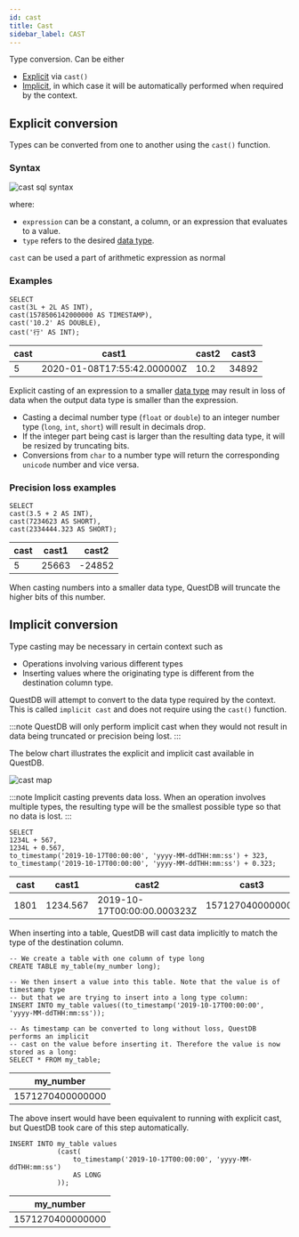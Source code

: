 ```yaml
---
id: cast
title: Cast
sidebar_label: CAST
---
```


Type conversion. Can be either

- [Explicit](#explicit-conversion) via `cast()`
- [Implicit](#implicit-conversion), in which case it will be automatically
  performed when required by the context.

## Explicit conversion

Types can be converted from one to another using the `cast()` function.

### Syntax

![cast sql syntax](/img/doc/diagrams/cast.svg)

where:

- `expression` can be a constant, a column, or an expression that evaluates to a
  value.
- `type` refers to the desired [data type](datatypes.md).

`cast` can be used a part of arithmetic expression as normal

### Examples

```questdb-sql title="Queries"
SELECT 
cast(3L + 2L AS INT),
cast(1578506142000000 AS TIMESTAMP),
cast('10.2' AS DOUBLE),
cast('行' AS INT);
```

| cast |cast1 |cast2 |cast3 |
|---|---|---|---|
|5                           | 2020-01-08T17:55:42.000000Z | 10.2                        | 34892                       |


Explicit casting of an expression to a smaller [data type](datatypes.md)
may result in loss of data when the output data type is smaller than the
expression.

- Casting a decimal number type (`float` or `double`) to an integer number type
  (`long`, `int`, `short`) will result in decimals drop.
- If the integer part being cast is larger than the resulting data type, it will
  be resized by truncating bits.
- Conversions from `char` to a number type will return the corresponding
  `unicode` number and vice versa.

### Precision loss examples

```questdb-sql title="Queries"
SELECT 
cast(3.5 + 2 AS INT),
cast(7234623 AS SHORT),
cast(2334444.323 AS SHORT);
```


| cast                        | cast1                       | cast2                       |
|-----------------------------|-----------------------------|-----------------------------|
| 5                           | 25663                       | -24852                      | 


When casting numbers into a smaller data type, QuestDB will truncate the higher
bits of this number.

## Implicit conversion

Type casting may be necessary in certain context such as

- Operations involving various different types
- Inserting values where the originating type is different from the destination
  column type.

QuestDB will attempt to convert to the data type required by the context. This
is called `implicit cast` and does not require using the `cast()` function.

:::note
QuestDB will only perform implicit cast when they would not result in
data being truncated or precision being lost.
:::

The below chart illustrates the explicit and implicit cast available in QuestDB.

![cast map](/img/doc/castmap.jpg)

:::note
Implicit casting prevents data loss. When an operation involves multiple
types, the resulting type will be the smallest possible type so that no data is
lost.
:::

```questdb-sql title="Queries"
SELECT 
1234L + 567, 
1234L + 0.567,
to_timestamp('2019-10-17T00:00:00', 'yyyy-MM-ddTHH:mm:ss') + 323,
to_timestamp('2019-10-17T00:00:00', 'yyyy-MM-ddTHH:mm:ss') + 0.323;
```

|cast|cast1|cast2|cast3|
|---|---|---|---
| 1801   | 1234.567     | 2019-10-17T00:00:00.000323Z | 1571270400000000 |


When inserting into a table, QuestDB will cast data implicitly to match the
type of the destination column.

```questdb-sql title="Example"
-- We create a table with one column of type long
CREATE TABLE my_table(my_number long);

-- We then insert a value into this table. Note that the value is of timestamp type
-- but that we are trying to insert into a long type column:
INSERT INTO my_table values((to_timestamp('2019-10-17T00:00:00', 'yyyy-MM-ddTHH:mm:ss'));

-- As timestamp can be converted to long without loss, QuestDB performs an implicit
-- cast on the value before inserting it. Therefore the value is now stored as a long:
SELECT * FROM my_table;
```

|my_number|
|---|
| 1571270400000000   | 


The above insert would have been equivalent to running with explicit cast, but
QuestDB took care of this step automatically.

```questdb-sql title="Example"
INSERT INTO my_table values
            (cast(
                to_timestamp('2019-10-17T00:00:00', 'yyyy-MM-ddTHH:mm:ss')
                AS LONG
            ));
```

|my_number|
|---|
| 1571270400000000   |

